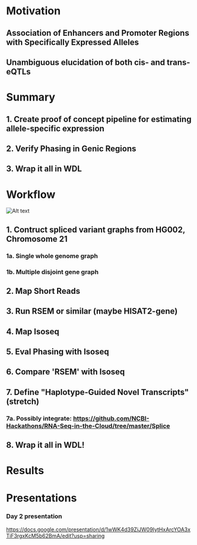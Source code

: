 # Motivation

## Association of Enhancers and Promoter Regions with Specifically Expressed Alleles

## Unambiguous elucidation of both cis- and trans- eQTLs

# Summary

## 1. Create proof of concept pipeline for estimating allele-specific expression

## 2. Verify Phasing in Genic Regions

## 3. Wrap it all in WDL

# Workflow

![Alt text](?raw=true "Title")

## 1. Contruct spliced variant graphs from HG002, Chromosome 21

### 1a. Single whole genome graph

### 1b. Multiple disjoint gene graph

## 2. Map Short Reads 

## 3. Run RSEM or similar (maybe HISAT2-gene)

## 4. Map Isoseq

## 5. Eval Phasing with Isoseq

## 6. Compare 'RSEM' with Isoseq

## 7. Define "Haplotype-Guided Novel Transcripts" (stretch)

### 7a. Possibly integrate: https://github.com/NCBI-Hackathons/RNA-Seq-in-the-Cloud/tree/master/Splice

## 8. Wrap it all in WDL!

# Results

# Presentations

### Day 2 presentation
https://docs.google.com/presentation/d/1wWK4d39ZiJW09IytHxArcYOA3xTiF3rgxKcM5b62BmA/edit?usp=sharing


